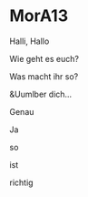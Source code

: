 MorA13
======

Halli, Hallo

Wie geht es euch?

Was macht ihr so?

&Uumlber dich...

Genau

Ja

so

ist 

richtig

